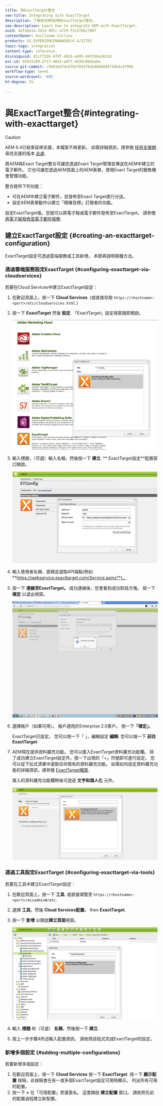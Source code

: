 ```yaml
---
title: 與ExactTarget整合
seo-title: Integrating with ExactTarget
description: 了解如何將AEM與ExactTarget整合。
seo-description: Learn how to integrate AEM with ExactTarget.
uuid: dafa0a1a-2d1e-40fc-a729-f2ce7ebc7807
contentOwner: Guillaume Carlino
products: SG_EXPERIENCEMANAGER/6.4/SITES
topic-tags: integration
content-type: reference
discoiquuid: d1cff2bb-9fdf-49cb-a695-d437bba5653d
exl-id: 943e5199-271f-4015-a9f7-4d39c00deabe
source-git-commit: c5b816d74c6f02f85476d16868844f39b4c47996
workflow-type: tm+mt
source-wordcount: '491'
ht-degree: 2%

---
```


# 與ExactTarget整合{#integrating-with-exacttarget}

>[!CAUTION]
>
>AEM 6.4已結束延伸支援，本檔案不再更新。 如需詳細資訊，請參閱 [技術支援期](https://helpx.adobe.com//tw/support/programs/eol-matrix.html). 尋找支援的版本 [此處](https://experienceleague.adobe.com/docs/).

將AEM與Exact Target整合可讓您透過Exact Target管理並傳送在AEM中建立的電子郵件。 它也可讓您透過AEM頁面上的AEM表單，使用Exact Target的銷售機會管理功能。

整合提供下列功能：

* 可在AEM中建立電子郵件，並發佈至Exact Target進行分送。
* 設定AEM表單動作以建立「精確目標」訂閱者的功能。

設定ExactTarget後，您就可以將電子報或電子郵件發佈至ExactTarget。 請參閱 [將電子報發佈至電子郵件服務](/help/sites-authoring/personalization.md).

## 建立ExactTarget設定 {#creating-an-exacttarget-configuration}

ExactTarget設定可透過雲端服務或工具新增。 本節將說明兩種方法。

### 透過雲端服務設定ExactTarget {#configuring-exacttarget-via-cloudservices}

若要在Cloud Services中建立ExactTarget設定：

1. 在歡迎頁面上，按一下 **Cloud Services**. (或直接存取 `https://<hostname>:<port>/etc/cloudservices.html`.)
1. 按一下 **ExactTarget** 然後 **設定**. 「ExactTarget」設定視窗隨即開啟。

   ![chlimage_1-182](assets/chlimage_1-182.png)

1. 輸入標題，（可選）輸入名稱，然後按一下 **建立**. ** ExactTarget設定**配置窗口開啟。

   ![chlimage_1-31](assets/chlimage_1-31.jpeg)

1. 輸入使用者名稱、密碼並選取API端點(例如 **https://webservice.exacttarget.com/Service.asmx**)。
1. 按一下 **連線至ExactTarget。** 成功連線後，您會看到成功對話方塊。 按一下 **確定** 以退出視窗。

   ![chlimage_1-32](assets/chlimage_1-32.jpeg)

1. 選擇帳戶（如果可用）。 帳戶適用於Enterprise 2.0客戶。 按一下&#x200B;**「確定」**。

   ExactTarget已設定。 您可以按一下「 」，編輯設定 **編輯**. 您可以按一下 **前往ExactTarget**.

1. AEM現在提供資料擴充功能。 您可以匯入ExactTarget資料擴充功能欄。 除了成功建立ExactTarget設定外，按一下出現的「+」符號即可進行設定。 您可以從下拉式清單中選取任何現有的資料擴充功能。 如需如何設定資料擴充功能的詳細資訊，請參閱 [ExactTarget檔案](https://help.exacttarget.com/en/documentation/exacttarget/subscribers/data_extensions_and_data_relationships).

   匯入的資料擴充功能欄稍後可透過 **文字和個人化** 元件。

   ![chlimage_1-33](assets/chlimage_1-33.jpeg)

### 透過工具設定ExactTarget {#configuring-exacttarget-via-tools}

若要在工具中建立ExactTarget設定：

1. 在歡迎頁面上，按一下 **工具**. 或直接導覽至 `https://<hostname>:<port>/misadmin#/etc`.
1. 選擇 **工具**，然後 **Cloud Services配置、** then **ExactTarget**.
1. 按一下 **新增** 以開啟**建立頁面**視窗。

   ![chlimage_1-34](assets/chlimage_1-34.jpeg)

1. 輸入 **標題** 和（可選） **名稱**，然後按一下 **建立**.
1. 按上一步步驟4所述輸入配置資訊。 請依照該程式完成ExactTarget的設定。

### 新增多個設定 {#adding-multiple-configurations}

若要新增多個設定：

1. 在歡迎頁面上，按一下 **Cloud Services** 按一下 **ExactTarget**. 按一下 **顯示配置** 按鈕，此按鈕會在有一或多個ExactTarget設定可用時顯示。 列出所有可用的配置。
1. 按一下 **+** 在「可用配置」旁邊簽名。 這會開啟 **建立配置** 窗口。 請依照先前的配置過程建立新配置。
